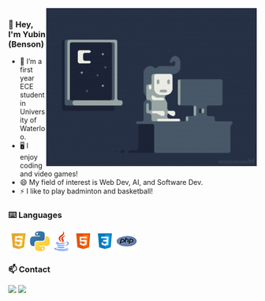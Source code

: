 <img alt="GIF" align="right" height="320px" src="https://github.com/shenbenson/shenbenson/blob/master/assets/programming.gif"/>

### 👋 Hey, I'm Yubin (Benson)
- 🌱 I’m a first year ECE student in University of Waterloo.
- 🖥️ I enjoy coding and video games!
- 😄 My field of interest is Web Dev, AI, and Software Dev.
- ⚡ I like to play badminton and basketball!

### ⌨️ Languages 
<div>
  <img title="JS" alt="JS" src="https://github.com/shenbenson/shenbenson/blob/master/assets/JS.png" height="40px">
  <img title="Python" alt="Python" src="https://github.com/shenbenson/shenbenson/blob/master/assets/python.png" height="40px">
  <img title="Java" alt="Java" src="https://github.com/shenbenson/shenbenson/blob/master/assets/java.png" height="40px">
  <img title="HTML" alt="HTML" src="https://github.com/shenbenson/shenbenson/blob/master/assets/HTML.png" height="40px">
  <img title="CSS" alt="CSS" src="https://github.com/shenbenson/shenbenson/blob/master/assets/CSS.png" height="40px">
  <img title="PHP" alt="PHP" src="https://github.com/shenbenson/shenbenson/blob/master/assets/PHP.png" height="40px">
</div>

### 📫 Contact

<a href="https://ybshen.tk" target="_blank"><img src="https://img.shields.io/badge/-My%20Website-red?logo=Internet%20Explorer&logoColor=white"></a> <a href="mailto:yubin.shen@uwaterloo.ca" target="_blank"><img src="https://img.shields.io/badge/-Yubin.Shen@uwaterloo.ca-yellow?logo=Minutemailer&logoColor=white"></a>

<!--
**shenbenson/shenbenson** is a ✨ _special_ ✨ repository because its `README.md` (this file) appears on your GitHub profile.

Here are some ideas to get you started:

- 🔭 I’m currently working on ...
- 🌱 I’m currently learning ...
- 👯 I’m looking to collaborate on ...
- 🤔 I’m looking for help with ...
- 💬 Ask me about ...
- 📫 How to reach me: ...
- 😄 Pronouns: ...
- ⚡ Fun fact: ...
-->
